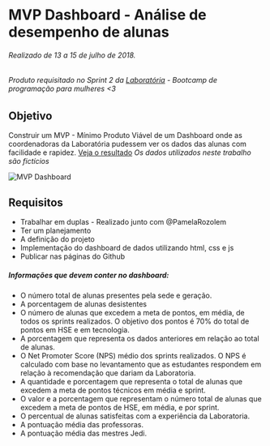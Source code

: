 # MVP Dashboard - Análise de desempenho de alunas
###### Realizado de 13 a 15 de julho de 2018.
###### Produto requisitado no Sprint 2 da [Laboratória](https://www.laboratoria.la/br) - Bootcamp de programação para mulheres <3

## Objetivo
Construir um MVP - Mínimo Produto Viável de um Dashboard onde as coordenadoras da Laboratória pudessem ver os dados das alunas com facilidade e rapidez.
[Veja o resultado](https://carolzinhamgonzalez.github.io/data-dashboard/)
*Os dados utilizados neste trabalho são fictícios*

![MVP Dashboard](https://user-images.githubusercontent.com/26677793/47971850-c4f8b400-e07c-11e8-8369-fed10b6abe76.png)

## Requisitos
* Trabalhar em duplas - Realizado junto com @PamelaRozolem
* Ter um planejamento
* A definição do projeto
* Implementação do dashboard de dados utilizando html, css e js
* Publicar nas páginas do Github
##### Informações que devem conter no dashboard:
  * O número total de alunas presentes pela sede e geração.
  * A porcentagem de alunas desistentes
  * O número de alunas que excedem a meta de pontos, em média, de todos os sprints realizados. O objetivo dos pontos é 70% do total de pontos em HSE e em tecnologia.
  * A porcentagem que representa os dados anteriores em relação ao total de alunas.
  * O Net Promoter Score (NPS) médio dos sprints realizados. O NPS é calculado com base no levantamento que as estudantes respondem em relação à recomendação que dariam da Laboratoria.
  * A quantidade e porcentagem que representa o total de alunas que excedem a meta de pontos técnicos em média e sprint.
  * O valor e a porcentagem que representam o número total de alunas que excedem a meta de pontos de HSE, em média, e por sprint.
  * O percentual de alunas satisfeitas com a experiência da Laboratoria.
  * A pontuação média das professoras.
  * A pontuação média das mestres Jedi.
